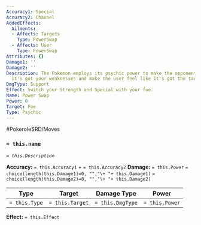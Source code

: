 ```yaml
---
Accuracy1: Special
Accuracy2: Channel
AddedEffects:
  Ailments:
  - Affects: Targets
    Type: PowerSwap
  - Affects: User
    Type: PowerSwap
Attributes: {}
Damage1: ''
Damage2: ''
Description: The Pokemon employs its psychic power to make the opponent feel like
  it's got your weaknesses and make the user feel like it's got the target's strength.
DmgType: Support
Effect: Switch your Strength and Special with your foe.
Name: Power Swap
Power: 0
Target: Foe
Type: Psychic
---
```


#PokeroleSRD/Moves

### `= this.name` 
*`= this.Description`*

**Accuracy:** `= this.Accuracy1` + `= this.Accuracy2`
**Damage:** `= this.Power` `= choice(length(this.Damage1)=0, "","\+ "+ this.Damage1)` `= choice(length(this.Damage2)=0, "","\+ "+ this.Damage2)`

| Type          | Target          | Damage Type          | Power          |
| ------------- | --------------- | ---------------- | -------------- |
| `= this.Type` | `= this.Target` | `= this.DmgType` | `= this.Power` | 

**Effect:** `= this.Effect`